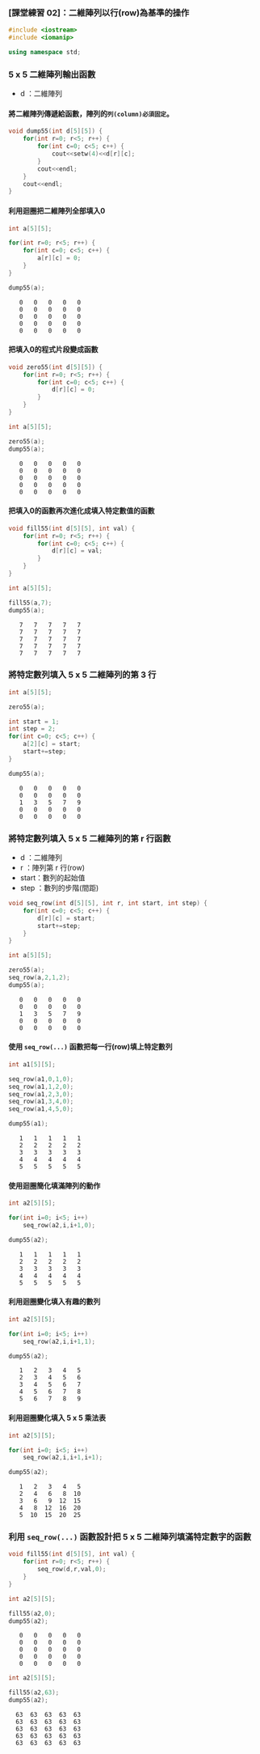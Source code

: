 ### [課堂練習 02]：二維陣列以行(row)為基準的操作


```c++
#include <iostream>
#include <iomanip>

using namespace std;
```

### 5 x 5 二維陣列輸出函數
- d   ：二維陣列

#### 將二維陣列傳遞給函數，陣列的`列(column)必須固定`。


```c++
void dump55(int d[5][5]) {
    for(int r=0; r<5; r++) {
        for(int c=0; c<5; c++) {
            cout<<setw(4)<<d[r][c];
        }
        cout<<endl;
    }
    cout<<endl;
}
```

#### 利用迴圈把二維陣列全部填入0


```c++
int a[5][5];

for(int r=0; r<5; r++) {
    for(int c=0; c<5; c++) {
        a[r][c] = 0;
    }
}

dump55(a);
```

       0   0   0   0   0
       0   0   0   0   0
       0   0   0   0   0
       0   0   0   0   0
       0   0   0   0   0
    


#### 把填入0的程式片段變成函數


```c++
void zero55(int d[5][5]) {
    for(int r=0; r<5; r++) {
        for(int c=0; c<5; c++) {
            d[r][c] = 0;
        }
    }
}
```


```c++
int a[5][5];

zero55(a);
dump55(a);
```

       0   0   0   0   0
       0   0   0   0   0
       0   0   0   0   0
       0   0   0   0   0
       0   0   0   0   0
    


#### 把填入0的函數再次進化成填入特定數值的函數


```c++
void fill55(int d[5][5], int val) {
    for(int r=0; r<5; r++) {
        for(int c=0; c<5; c++) {
            d[r][c] = val;
        }
    }
}
```


```c++
int a[5][5];

fill55(a,7);
dump55(a);
```

       7   7   7   7   7
       7   7   7   7   7
       7   7   7   7   7
       7   7   7   7   7
       7   7   7   7   7
    


### 將特定數列填入 5 x 5 二維陣列的第 3 行


```c++
int a[5][5];

zero55(a);

int start = 1;
int step = 2;
for(int c=0; c<5; c++) {
    a[2][c] = start;
    start+=step;
}

dump55(a);

```

       0   0   0   0   0
       0   0   0   0   0
       1   3   5   7   9
       0   0   0   0   0
       0   0   0   0   0
    


### 將特定數列填入 5 x 5 二維陣列的第 r 行函數
- d    ：二維陣列
- r    ：陣列第 r 行(row)
- start：數列的起始值
- step ：數列的步階(間距)


```c++
void seq_row(int d[5][5], int r, int start, int step) {
    for(int c=0; c<5; c++) {
        d[r][c] = start;
        start+=step;
    }
}
```


```c++
int a[5][5];

zero55(a);
seq_row(a,2,1,2);
dump55(a);
```

       0   0   0   0   0
       0   0   0   0   0
       1   3   5   7   9
       0   0   0   0   0
       0   0   0   0   0
    


#### 使用 `seq_row(...)` 函數把每一行(row)填上特定數列


```c++
int a1[5][5];

seq_row(a1,0,1,0);
seq_row(a1,1,2,0);
seq_row(a1,2,3,0);
seq_row(a1,3,4,0);
seq_row(a1,4,5,0);

dump55(a1);
```

       1   1   1   1   1
       2   2   2   2   2
       3   3   3   3   3
       4   4   4   4   4
       5   5   5   5   5
    


#### 使用迴圈簡化填滿陣列的動作


```c++
int a2[5][5];

for(int i=0; i<5; i++)
    seq_row(a2,i,i+1,0);

dump55(a2);
```

       1   1   1   1   1
       2   2   2   2   2
       3   3   3   3   3
       4   4   4   4   4
       5   5   5   5   5
    


#### 利用迴圈變化填入有趣的數列


```c++
int a2[5][5];

for(int i=0; i<5; i++)
    seq_row(a2,i,i+1,1);

dump55(a2);
```

       1   2   3   4   5
       2   3   4   5   6
       3   4   5   6   7
       4   5   6   7   8
       5   6   7   8   9
    


#### 利用迴圈變化填入 5 x 5 乘法表


```c++
int a2[5][5];

for(int i=0; i<5; i++)
    seq_row(a2,i,i+1,i+1);

dump55(a2);
```

       1   2   3   4   5
       2   4   6   8  10
       3   6   9  12  15
       4   8  12  16  20
       5  10  15  20  25
    


### 利用 `seq_row(...)` 函數設計把 5 x 5 二維陣列填滿特定數字的函數


```c++
void fill55(int d[5][5], int val) {
    for(int r=0; r<5; r++) {
        seq_row(d,r,val,0);
    }
}
```


```c++
int a2[5][5];

fill55(a2,0);
dump55(a2);
```

       0   0   0   0   0
       0   0   0   0   0
       0   0   0   0   0
       0   0   0   0   0
       0   0   0   0   0
    



```c++
int a2[5][5];

fill55(a2,63);
dump55(a2);
```

      63  63  63  63  63
      63  63  63  63  63
      63  63  63  63  63
      63  63  63  63  63
      63  63  63  63  63
    

